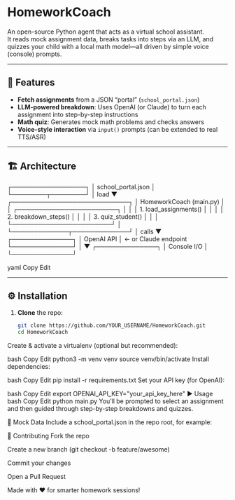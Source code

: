 # HomeworkCoach

An open-source Python agent that acts as a virtual school assistant.  
It reads mock assignment data, breaks tasks into steps via an LLM, and quizzes your child with a local math model—all driven by simple voice (console) prompts.

---

## 🚀 Features

- **Fetch assignments** from a JSON “portal” (`school_portal.json`)
- **LLM-powered breakdown**: Uses OpenAI (or Claude) to turn each assignment into step-by-step instructions
- **Math quiz**: Generates mock math problems and checks answers
- **Voice-style interaction** via `input()` prompts (can be extended to real TTS/ASR)

---

## 🏗️ Architecture

┌─────────────────┐
│ school_portal.json │
└────────┬────────┘
│ load
▼
┌───────────────────────────┐
│ HomeworkCoach (main.py) │
│ ┌───────────────────────┐ │
│ │ 1. load_assignments() │ │
│ │ 2. breakdown_steps() │ │
│ │ 3. quiz_student() │ │
│ └───────────────────────┘ │
└─────────────┬─────────────┘
│ calls
▼
┌──────────────┐
│ OpenAI API │ ← or Claude endpoint
└──────────────┘
│
▼
┌──────────────┐
│ Console I/O │
└──────────────┘

yaml
Copy
Edit

---

## ⚙️ Installation

1. **Clone** the repo:  
   ```bash
   git clone https://github.com/YOUR_USERNAME/HomeworkCoach.git
   cd HomeworkCoach
Create & activate a virtualenv (optional but recommended):

bash
Copy
Edit
python3 -m venv venv
source venv/bin/activate
Install dependencies:

bash
Copy
Edit
pip install -r requirements.txt
Set your API key (for OpenAI):

bash
Copy
Edit
export OPENAI_API_KEY="your_api_key_here"
▶️ Usage
bash
Copy
Edit
python main.py
You’ll be prompted to select an assignment and then guided through step-by-step breakdowns and quizzes.

📄 Mock Data
Include a school_portal.json in the repo root, for example:


🤝 Contributing
Fork the repo

Create a new branch (git checkout -b feature/awesome)

Commit your changes

Open a Pull Request

Made with ❤️ for smarter homework sessions!
